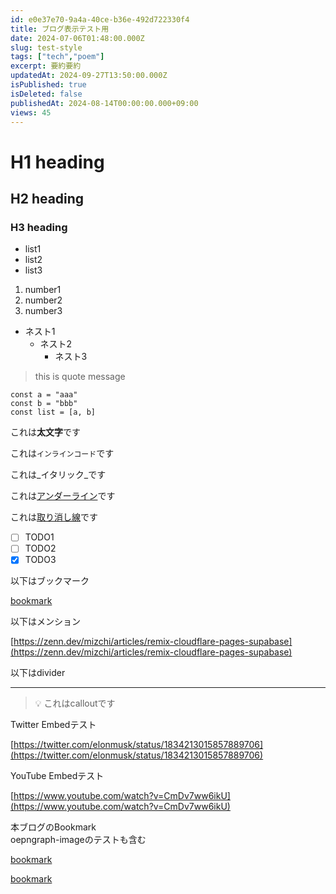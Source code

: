 ```yaml
---
id: e0e37e70-9a4a-40ce-b36e-492d722330f4
title: ブログ表示テスト用
date: 2024-07-06T01:48:00.000Z
slug: test-style
tags: ["tech","poem"]
excerpt: 要約要約
updatedAt: 2024-09-27T13:50:00.000Z
isPublished: true
isDeleted: false
publishedAt: 2024-08-14T00:00:00.000+09:00
views: 45
---
```


  
# H1 heading  
  
  
## H2 heading  
  
  
### H3 heading  
  
- list1  
- list2  
- list3  
1. number1  
2. number2  
3. number3  
- ネスト1  
	- ネスト2  
		- ネスト3  
  
> this is quote message  
  
  
```text  
const a = "aaa"  
const b = "bbb"  
const list = [a, b]  
```  
  
  
これは**太文字**です  
  
  
これは`インラインコード`です  
  
  
これは_イタリック_です  
  
  
これは<u>アンダーライン</u>です  
  
  
これは<u>取り消し線</u>です  
  
- [ ] TODO1  
- [ ] TODO2  
- [x] TODO3  
  
以下はブックマーク  
  
  
[bookmark](https://zenn.dev/mizchi/articles/remix-cloudflare-pages-supabase)  
  
  
以下はメンション  
  
  
[https://zenn.dev/mizchi/articles/remix-cloudflare-pages-supabase](https://zenn.dev/mizchi/articles/remix-cloudflare-pages-supabase)  
  
  
以下はdivider  
  
  
---  
  
  
> 💡 これはcalloutです  
  
  
Twitter Embedテスト  
  
  
[https://twitter.com/elonmusk/status/1834213015857889706](https://twitter.com/elonmusk/status/1834213015857889706)  
  
  
YouTube Embedテスト  
  
  
[https://www.youtube.com/watch?v=CmDv7ww6ikU](https://www.youtube.com/watch?v=CmDv7ww6ikU)  
  
  
本ブログのBookmark  
oepngraph-imageのテストも含む  
  
  
[bookmark](https://sokes-nook.net/blog/next-web-push)  
  
  
[bookmark](https://sokes-nook.net/)  
  
